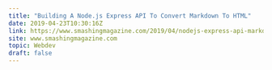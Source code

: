 ```yaml
---
title: "Building A Node.js Express API To Convert Markdown To HTML"
date: 2019-04-23T10:30:16Z
link: https://www.smashingmagazine.com/2019/04/nodejs-express-api-markdown-html/
site: www.smashingmagazine.com
topic: Webdev
draft: false
---
```

